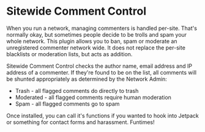 # Sitewide Comment Control #

When you run a network, managing commenters is handled per-site. That's normally okay, but sometimes people decide to be trolls and spam your whole network. This plugin allows you to ban, spam or moderate an unregistered commenter network wide. It does not replace the per-site blacklists or moderation lists, but acts as addition.

Sitewide Comment Control checks the author name, email address and IP address of a commenter. If they're found to be on the list, all comments will be shunted appropriately as determined by the Network Admin:

* Trash - all flagged comments do directly to trash
* Moderated - all flagged comments require human moderation
* Spam - all flagged comments go to spam

Once installed, you can call it's functions if you wanted to hook into Jetpack or something for contact forms and harassment. Funtimes!
